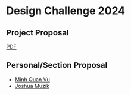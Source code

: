# Design Challenge 2024

## Project Proposal
[PDF](DesignChallenge_Proposal.pdf)

## Personal/Section Proposal
- [Minh Quan Vu](Design_Challenge_Proposal_Minh_Quan_Vu.md) 
- [Joshua Muzik](Design-Challenge-Project-Proposal-JM-RL.pdf)